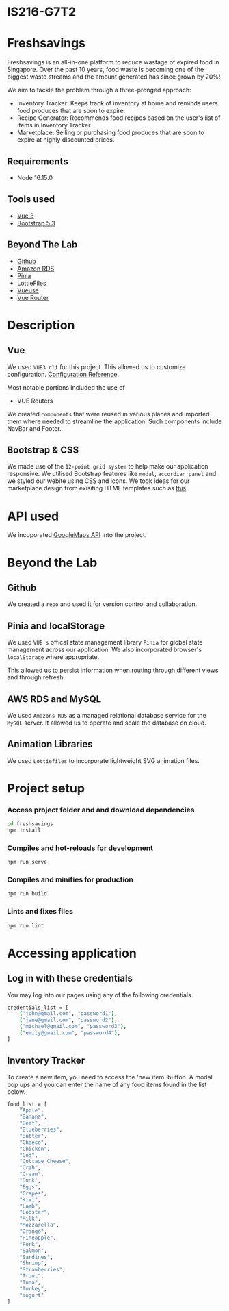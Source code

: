 # IS216-G7T2
# Freshsavings
Freshsavings is an all-in-one platform to reduce wastage of expired food in Singapore. Over the past 10 years, food waste is becoming one of the biggest waste streams and the amount generated has since grown by 20%! 

We aim to tackle the problem through a three-pronged approach:  
- Inventory Tracker: Keeps track of inventory at home and reminds users food produces that are soon to expire.
- Recipe Generator: Recommends food recipes based on the user's list of items in Inventory Tracker. 
- Marketplace: Selling or purchasing food produces that are soon to expire at highly discounted prices. 

## Requirements
- Node 16.15.0

## Tools used
- [Vue 3](https://vuejs.org/guide/introduction.html)
- [Bootstrap 5.3](https://getbootstrap.com/docs/5.3/getting-started/introduction/)

## Beyond The Lab
- [Github](https://github.com/)
- [Amazon RDS](https://aws.amazon.com/rds/)
- [Pinia](https://pinia.vuejs.org/introduction.html)
- [LottieFiles](https://lottiefiles.com/)
- [Vueuse](https://vueuse.org/)
- [Vue Router](https://router.vuejs.org/)

# Description

## Vue
We used `VUE3 cli` for this project. This allowed us to customize configuration. [Configuration Reference](https://cli.vuejs.org/config/).

Most notable portions included the use of 
- VUE Routers

We created `components` that were reused in various places and imported them where needed to streamline the application. Such components include NavBar and Footer. 

## Bootstrap & CSS
We made use of the `12-point grid system` to help make our application responsive. We utilised Bootstrap features like `modal`, `accordian panel` and we styled our webite using CSS and icons. We took ideas for our marketplace design from exisiting HTML templates such as [this](https://startbootstrap.com/template/shop-homepage).

# API used
We incoporated [GoogleMaps API](https://developers.google.com/maps) into the project.

# Beyond the Lab

## Github
We created a `repo` and used it for version control and collaboration. 

## Pinia and localStorage
We used `VUE's` offical state management library `Pinia` for global state management across our application. We also incorporated browser's `localStorage` where appropriate.

This allowed us to persist information when routing through different views and through refresh.

## AWS RDS and MySQL
We used `Amazons RDS` as a managed relational database service for the `MySQL` server. It allowed us to operate and scale the database on cloud. 

## Animation Libraries
We used `Lottiefiles` to incorporate lightweight SVG animation files.

# Project setup
### Access project folder and and download dependencies

```sh
cd freshsavings
npm install
```


### Compiles and hot-reloads for development
```sh
npm run serve
```

### Compiles and minifies for production
```sh
npm run build
```

### Lints and fixes files
```sh
npm run lint
```
# Accessing application

## Log in with these credentials
You may log into our pages using any of the following credentials.
```sh
credentials_list = [
    ("john@gmail.com", "password1"),
    ("jane@gmail.com", "password2"),
    ("michael@gmail.com", "password3"),
    ("emily@gmail.com", "password4"),
]
```

## Inventory Tracker
To create a new item, you need to access the 'new item' button. 
A modal pop ups and you can enter the name of any food items found in the list below. 

```sh
food_list = [
    "Apple",
    "Banana",
    "Beef",
    "Blueberries",
    "Butter",
    "Cheese",
    "Chicken",
    "Cod",
    "Cottage Cheese",
    "Crab",
    "Cream",
    "Duck",
    "Eggs",
    "Grapes",
    "Kiwi",
    "Lamb",
    "Lobster",
    "Milk",
    "Mozzarella",
    "Orange",
    "Pineapple",
    "Pork",
    "Salmon",
    "Sardines",
    "Shrimp",
    "Strawberries",
    "Trout",
    "Tuna",
    "Turkey",
    "Yogurt"
]
```


